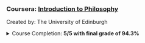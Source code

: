 ### Coursera: <a href="https://www.coursera.org/learn/philosophy">Introduction to Philosophy</a>
<p>Created by: The University of Edinburgh</p>
<details> 
  <summary>Course Completion: <b>5/5 with final grade of 94.3%</b></summary>
  <p align="center">
    <img src="https://raw.githubusercontent.com/demetrios-koziris/OnlineCourseWork/CourseraIntroPhilosophy/Completion.png" width="100%">
  </p>
</details> 

